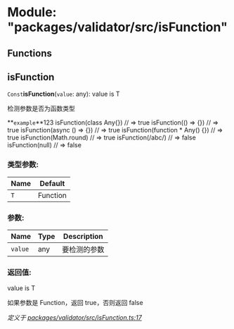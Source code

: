 # Module: "packages/validator/src/isFunction"

## Functions

## isFunction

`Const`**isFunction**<T>(`value`: any): value is T

检测参数是否为函数类型

**`example`**123 
 isFunction(class Any{}) // => true
 isFunction(() => {}) // => true
 isFunction(async () => {}) // => true
 isFunction(function * Any() {}) // => true
 isFunction(Math.round) // => true
 isFunction(/abc/) // => false
 isFunction(null) // => false

### 类型参数:

Name | Default |
------ | ------ |
`T` | Function |

### 参数:

Name | Type | Description |
------ | ------ | ------ |
`value` | any | 要检测的参数 |

### 返回值:

value is T

如果参数是 Function，返回 true，否则返回 false

*定义于 [packages/validator/src/isFunction.ts:17](https://github.com/extend-js/extend/blob/3b1925b/packages/validator/src/isFunction.ts#L17)*
